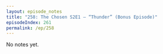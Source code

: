 ```yaml
---
layout: episode_notes
title: "258: The Chosen S2E1 — “Thunder” (Bonus Episode)"
episodeIndex: 261
permalink: /ep/258
---
```

No notes yet.

